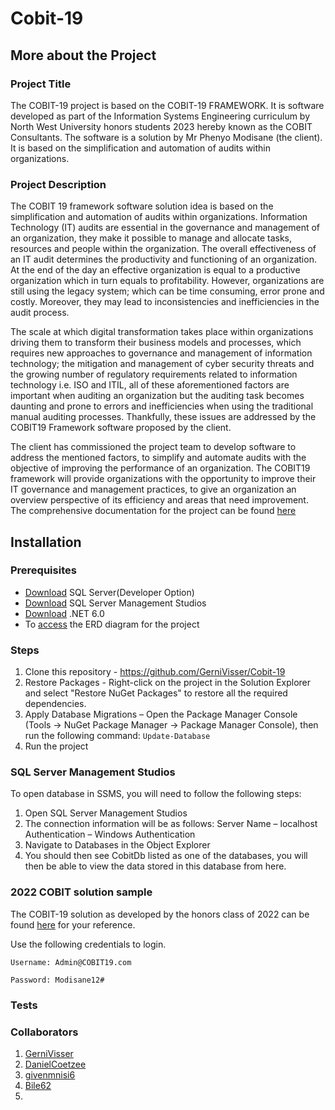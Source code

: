 # Cobit-19

## More about the Project

### Project Title

The COBIT-19 project is based on the COBIT-19 FRAMEWORK. It is software developed as part of the Information Systems Engineering curriculum by North West University honors students 2023 hereby known as the COBIT Consultants. The software is a solution by Mr Phenyo Modisane (the client). It is based on the simplification and automation of audits within organizations. 

### Project Description

The COBIT 19 framework software solution idea is based on the simplification and automation of audits within organizations. Information Technology (IT) audits are essential in the governance and management of an organization, they make it possible to manage and allocate tasks, resources and people within the organization. The overall effectiveness of an IT audit determines the productivity and functioning of an organization. At the end of the day an effective organization is equal to a productive organization which in turn equals to profitability. However, organizations are still using the legacy system; which can be time consuming, error prone and costly. Moreover, they may lead to inconsistencies and inefficiencies in the audit process.  
 
The scale at which digital transformation takes place within organizations driving them to transform their business models and processes, which requires new approaches to governance and management of information technology; the mitigation and management of cyber security threats and the growing number of regulatory requirements related to information technology i.e. ISO and ITIL, all of these aforementioned factors are important when  auditing an organization but the auditing task becomes daunting and prone to errors and inefficiencies when using the traditional manual auditing processes. Thankfully, these issues are addressed by the COBIT19 Framework software proposed by the client.
 
The client has commissioned the project team to develop software to address the mentioned factors, to simplify and automate audits with the objective of improving the performance of an organization. The COBIT19 framework will provide organizations with the opportunity to improve their IT governance and management practices, to give an organization an overview perspective of its efficiency and areas that need improvement.  The comprehensive documentation for the project can be found [here](https://github.com/Bile62/Cobit-19/tree/12be29b02e43e135c7a07eabcff0cfca2ee449ce/Documentation)

## Installation

### Prerequisites
*	[Download](https://www.microsoft.com/en-us/sql-server/sql-server-downloads) SQL Server(Developer Option)
*	[Download](https://learn.microsoft.com/en-us/sql/ssms/download-sql-server-management-studio-ssms?view=sql-server-ver16) SQL Server Management Studios 
* [Download](https://dotnet.microsoft.com/en-us/download) .NET 6.0 
* To [access](https://lucid.app/lucidchart/3e0403bd-b21a-4e15-9941-fc89a6feb698/edit?viewport_loc=-486%2C-103%2C2626%2C1245%2Cux54lk_FbWo4&invitationId=inv_feeea902-9a12-442e-b3a9-afd7e395ecde) the  ERD diagram for the project

### Steps

1.	Clone this repository - https://github.com/GerniVisser/Cobit-19
2.	Restore Packages - Right-click on the project in the Solution Explorer and select "Restore NuGet Packages" to restore all the required dependencies.
3.	Apply Database Migrations – Open the Package Manager Console (Tools -> NuGet Package Manager -> Package Manager Console), then run the following command:
   ```Update-Database ```
5.	Run the project

### SQL Server Management Studios

To open database in SSMS, you will need to follow the following steps:
1.	Open SQL Server Management Studios
2.	The connection information will be as follows:
Server Name – localhost
Authentication – Windows Authentication
3.	Navigate to Databases in the Object Explorer
4.	You should then see CobitDb listed as one of the databases, you will then be able to view the data stored in this database from here.

### 2022 COBIT solution sample

The COBIT-19 solution as developed by the honors class of 2022 can be found [here](https://assessmentcenterza.azurewebsites.net/) for your reference.

 Use the following credentials to login.
 
 ```Username: Admin@COBIT19.com ```

 ```Password: Modisane12#```


### Tests


### Collaborators
1. [GerniVisser](https://github.com/GerniVisser)
2. [DanielCoetzee](https://github.com/DeradoZA)
3. [givenmnisi6](https://github.com/givenmnisi6)
4. [Bile62](https://github.com/Bile62)
5. 

         

